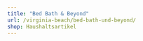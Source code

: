 ```yaml
---
title: "Bed Bath & Beyond"
url: /virginia-beach/bed-bath-und-beyond/
shop: Haushaltsartikel
---
```

